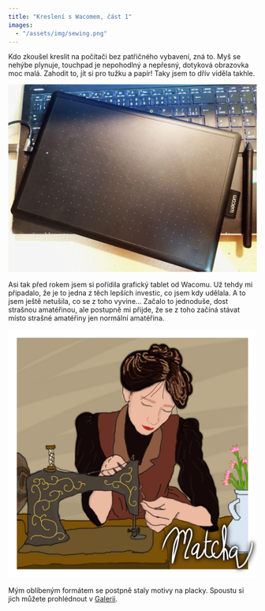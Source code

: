 ```yaml
---
title: "Kreslení s Wacomem, část 1"
images:
  - "/assets/img/sewing.png"
---
```


Kdo zkoušel kreslit na počítači bez patřičného vybavení, zná to. Myš se nehýbe plynuje, touchpad je nepohodlný a nepřesný, dotyková obrazovka moc malá. Zahodit to, jít si pro tužku a papír! Taky jsem to dřív viděla takhle. 

![Wacom v přirozeném prostředí](/assets/img/wacom_photo.jpg)

Asi tak před rokem jsem si pořídila grafický tablet od Wacomu. Už tehdy mi připadalo,
že je to jedna z těch lepších investic, co jsem kdy udělala. A to jsem ještě netušila, co se z toho vyvine...
Začalo to jednoduše, dost strašnou amatéřinou, ale postupně mi přijde, že se z toho začíná stávat místo strašné amatéřiny jen normální amatéřina. 

![Jeden z prvních obrázků, cca září 2023](/assets/img/sewing.png)

Mým oblíbeným formátem se postpně staly motivy na placky. Spoustu si jich můžete prohlédnout v [Galerii](/galery/).
